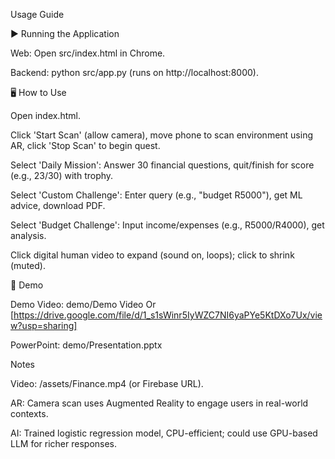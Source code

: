 Usage Guide

▶️ Running the Application





Web: Open src/index.html in Chrome.



Backend: python src/app.py (runs on http://localhost:8000).

🖥️ How to Use





Open index.html.



Click 'Start Scan' (allow camera), move phone to scan environment using AR, click 'Stop Scan' to begin quest.



Select 'Daily Mission': Answer 30 financial questions, quit/finish for score (e.g., 23/30) with trophy.



Select 'Custom Challenge': Enter query (e.g., "budget R5000"), get ML advice, download PDF.



Select 'Budget Challenge': Input income/expenses (e.g., R5000/R4000), get analysis.



Click digital human video to expand (sound on, loops); click to shrink (muted).

🎥 Demo





Demo Video: demo/Demo Video  Or [https://drive.google.com/file/d/1_s1sWinr5IyWZC7NI6yaPYe5KtDXo7Ux/view?usp=sharing]



PowerPoint: demo/Presentation.pptx

Notes



Video: /assets/Finance.mp4 (or Firebase URL).



AR: Camera scan uses Augmented Reality to engage users in real-world contexts.



AI: Trained logistic regression model, CPU-efficient; could use GPU-based LLM for richer responses.